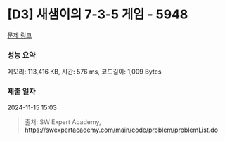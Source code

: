 # [D3] 새샘이의 7-3-5 게임 - 5948 

[문제 링크](https://swexpertacademy.com/main/code/problem/problemDetail.do?contestProbId=AWZ2IErKCwUDFAUQ) 

### 성능 요약

메모리: 113,416 KB, 시간: 576 ms, 코드길이: 1,009 Bytes

### 제출 일자

2024-11-15 15:03



> 출처: SW Expert Academy, https://swexpertacademy.com/main/code/problem/problemList.do